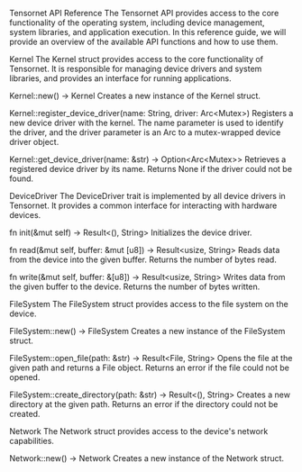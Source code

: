 Tensornet API Reference
The Tensornet API provides access to the core functionality of the operating system, including device management, system libraries, and application execution. In this reference guide, we will provide an overview of the available API functions and how to use them.

Kernel
The Kernel struct provides access to the core functionality of Tensornet. It is responsible for managing device drivers and system libraries, and provides an interface for running applications.

Kernel::new() -> Kernel
Creates a new instance of the Kernel struct.

Kernel::register_device_driver(name: String, driver: Arc<Mutex<dyn DeviceDriver>>)
Registers a new device driver with the kernel. The name parameter is used to identify the driver, and the driver parameter is an Arc to a mutex-wrapped device driver object.

Kernel::get_device_driver(name: &str) -> Option<Arc<Mutex<dyn DeviceDriver>>>
Retrieves a registered device driver by its name. Returns None if the driver could not be found.

DeviceDriver
The DeviceDriver trait is implemented by all device drivers in Tensornet. It provides a common interface for interacting with hardware devices.

fn init(&mut self) -> Result<(), String>
Initializes the device driver.

fn read(&mut self, buffer: &mut [u8]) -> Result<usize, String>
Reads data from the device into the given buffer. Returns the number of bytes read.

fn write(&mut self, buffer: &[u8]) -> Result<usize, String>
Writes data from the given buffer to the device. Returns the number of bytes written.

FileSystem
The FileSystem struct provides access to the file system on the device.

FileSystem::new() -> FileSystem
Creates a new instance of the FileSystem struct.

FileSystem::open_file(path: &str) -> Result<File, String>
Opens the file at the given path and returns a File object. Returns an error if the file could not be opened.

FileSystem::create_directory(path: &str) -> Result<(), String>
Creates a new directory at the given path. Returns an error if the directory could not be created.

Network
The Network struct provides access to the device's network capabilities.

Network::new() -> Network
Creates a new instance of the Network struct.